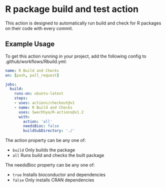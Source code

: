 # R package build and test action

This action is designed to automatically run build and check for R packages on their code with every commit.

## Example Usage
To get this action running in your project, add the following config to .github/workflows/Rbuild.yml:
```yml
name: R Build and Checks
on: [push, pull_request]

jobs:
  build:
    runs-on: ubuntu-latest
    steps:
    - uses: actions/checkout@v1
    - name: R Build and Checks
      uses: Swechhya/R-actions@v1.2
      with:
        action: 'all'
        needsBioc: false
        buildSubDirectory: './'
```

The action property can be any one of:
- `build` Only builds the package
- `all` Runs build and checks the built package

The needsBioc property can be any one of:
- `true` Installs bioconductor and dependencies
- `false` Only installs CRAN dependencies

